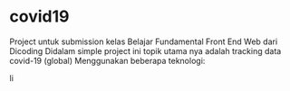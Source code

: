 # covid19
Project untuk submission kelas Belajar Fundamental Front End Web dari Dicoding
Didalam simple project ini topik utama nya adalah tracking data covid-19 (global)
Menggunakan beberapa teknologi:

li
